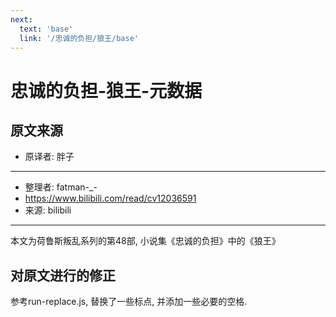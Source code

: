 ```yaml
---
next:
  text: 'base'
  link: '/忠诚的负担/狼王/base'
---
```


# 忠诚的负担-狼王-元数据

## 原文来源

+ 原译者: 胖子

--------

+ 整理者: fatman-_-
+ <https://www.bilibili.com/read/cv12036591>
+ 来源: bilibili

--------

本文为荷鲁斯叛乱系列的第48部, 小说集《忠诚的负担》中的《狼王》

## 对原文进行的修正

参考run-replace.js, 替换了一些标点, 并添加一些必要的空格.
